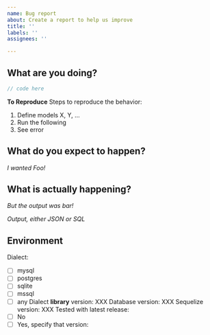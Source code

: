 ```yaml
---
name: Bug report
about: Create a report to help us improve
title: ''
labels: ''
assignees: ''

---
```


<!--
Please note this is an issue tracker, not a support forum.
For general questions, please use StackOverflow or Slack.
-->

## What are you doing?
<!-- Post a minimal, self-contained code sample that reproduces the issue, including models and associations -->

```js
// code here
```
**To Reproduce**
Steps to reproduce the behavior:
1. Define models X, Y, ...
2. Run the following
3. See error

## What do you expect to happen?
_I wanted Foo!_

## What is actually happening?
_But the output was bar!_

_Output, either JSON or SQL_

## Environment
Dialect:
- [ ] mysql
- [ ] postgres
- [ ] sqlite
- [ ] mssql
- [ ] any
Dialect **library** version: XXX
Database version: XXX
Sequelize version: XXX
Tested with latest release:
- [ ] No
- [ ] Yes, specify that version: 
